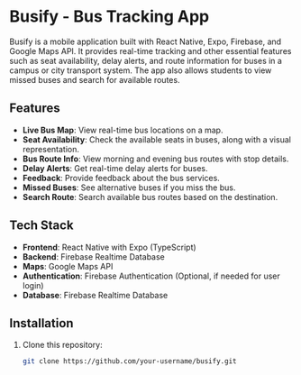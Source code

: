 # Busify - Bus Tracking App

Busify is a mobile application built with React Native, Expo, Firebase, and Google Maps API. It provides real-time tracking and other essential features such as seat availability, delay alerts, and route information for buses in a campus or city transport system. The app also allows students to view missed buses and search for available routes.

## Features

- **Live Bus Map**: View real-time bus locations on a map.
- **Seat Availability**: Check the available seats in buses, along with a visual representation.
- **Bus Route Info**: View morning and evening bus routes with stop details.
- **Delay Alerts**: Get real-time delay alerts for buses.
- **Feedback**: Provide feedback about the bus services.
- **Missed Buses**: See alternative buses if you miss the bus.
- **Search Route**: Search available bus routes based on the destination.

## Tech Stack

- **Frontend**: React Native with Expo (TypeScript)
- **Backend**: Firebase Realtime Database
- **Maps**: Google Maps API
- **Authentication**: Firebase Authentication (Optional, if needed for user login)
- **Database**: Firebase Realtime Database

## Installation

1. Clone this repository:

   ```bash
   git clone https://github.com/your-username/busify.git
